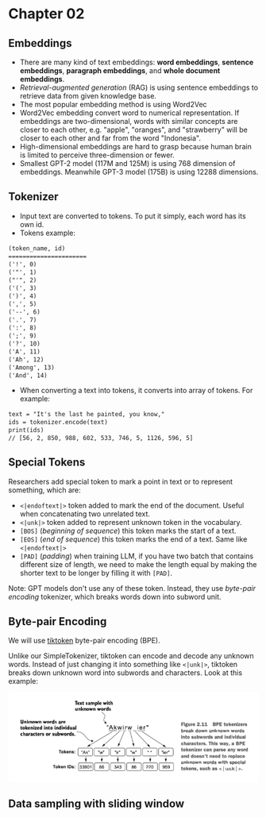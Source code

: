 # Chapter 02


## Embeddings

- There are many kind of text embeddings: **word embeddings**, **sentence embeddings**, **paragraph embeddings**, and **whole document embeddings**. 
- *Retrieval-augmented generation* (RAG) is using sentence embeddings to retrieve data from given knowledge base.
- The most popular embedding method is using Word2Vec
- Word2Vec embedding convert word to numerical representation. If embeddings are two-dimensional, words with similar concepts are closer to each other, e.g. "apple", "oranges", and "strawberry" will be closer to each other and far from the word "Indonesia".
- High-dimensional embeddings are hard to grasp because human brain is limited to perceive three-dimension or fewer.
- Smallest GPT-2 model (117M and 125M) is using 768 dimension of embeddings. Meanwhile GPT-3 model (175B) is using 12288 dimensions.


## Tokenizer

- Input text are converted to tokens. To put it simply, each word has its own id.
- Tokens example: 
```
(token_name, id)
======================
('!', 0)
('"', 1)
("'", 2)
('(', 3)
(')', 4)
(',', 5)
('--', 6)
('.', 7)
(':', 8)
(';', 9)
('?', 10)
('A', 11)
('Ah', 12)
('Among', 13)
('And', 14)
```

- When converting a text into tokens, it converts into array of tokens. For example:

```
text = "It's the last he painted, you know,"
ids = tokenizer.encode(text)
print(ids)
// [56, 2, 850, 988, 602, 533, 746, 5, 1126, 596, 5]
```

## Special Tokens

Researchers add special token to mark a point in text or to represent something, which are:
- `<|endoftext|>` token added to mark the end of the document. Useful when concatenating two unrelated text.
- `<|unk|>` token added to represent unknown token in the vocabulary.
- `[BOS]` (*beginning of sequence*) this token marks the start of a text.
- `[EOS]` (*end of sequence*) this token marks the end of a text. Same like `<|endoftext|>`
- `[PAD]` (*padding*) when training LLM, if you have two batch that contains different size of length, we need to make the length equal by making the shorter text to be longer by filling it with `[PAD]`.

Note: GPT models don't use any of these token. Instead, they use *byte-pair encoding* tokenizer, which breaks words down into subword unit.

## Byte-pair Encoding

We will use [tiktoken](https://github.com/openai/tiktoken) byte-pair encoding (BPE).

Unlike our SimpleTokenizer, tiktoken can encode and decode any unknown words. Instead of just changing it into something like `<|unk|>`, tiktoken breaks down unknown word into subwords and characters. Look at this example: 

![tiktoken-subwords](tiktoken-subwords.png)

## Data sampling with sliding window

